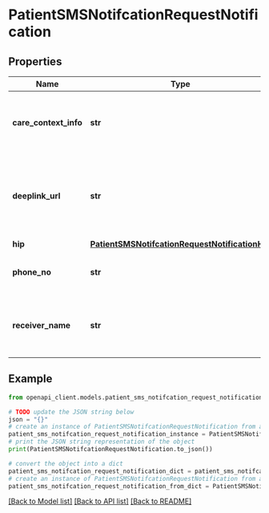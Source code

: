 # PatientSMSNotifcationRequestNotification


## Properties

Name | Type | Description | Notes
------------ | ------------- | ------------- | -------------
**care_context_info** | **str** | Information about care context or visit for which the SMS is being sent. | 
**deeplink_url** | **str** | A link pointing to digital health records of the patient. PHR App&#39;s deeplink will be sent in SMS if this field is not provided. | [optional] 
**hip** | [**PatientSMSNotifcationRequestNotificationHip**](PatientSMSNotifcationRequestNotificationHip.md) |  | 
**phone_no** | **str** | Phone number of the receiver with country code | 
**receiver_name** | **str** | Name of the reciever/patient. Receiver&#39;s name will not be sent if not provided. | [optional] 

## Example

```python
from openapi_client.models.patient_sms_notifcation_request_notification import PatientSMSNotifcationRequestNotification

# TODO update the JSON string below
json = "{}"
# create an instance of PatientSMSNotifcationRequestNotification from a JSON string
patient_sms_notifcation_request_notification_instance = PatientSMSNotifcationRequestNotification.from_json(json)
# print the JSON string representation of the object
print(PatientSMSNotifcationRequestNotification.to_json())

# convert the object into a dict
patient_sms_notifcation_request_notification_dict = patient_sms_notifcation_request_notification_instance.to_dict()
# create an instance of PatientSMSNotifcationRequestNotification from a dict
patient_sms_notifcation_request_notification_from_dict = PatientSMSNotifcationRequestNotification.from_dict(patient_sms_notifcation_request_notification_dict)
```
[[Back to Model list]](../README.md#documentation-for-models) [[Back to API list]](../README.md#documentation-for-api-endpoints) [[Back to README]](../README.md)


